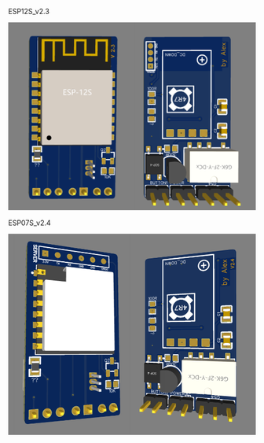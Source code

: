 
ESP12S_v2.3

<img src="ESP12S_v2.3.png" width="950" alt="图片描述文字"/>

ESP07S_v2.4

<img src="ESP07S_v2.4.png" width="950" alt="图片描述文字"/>
